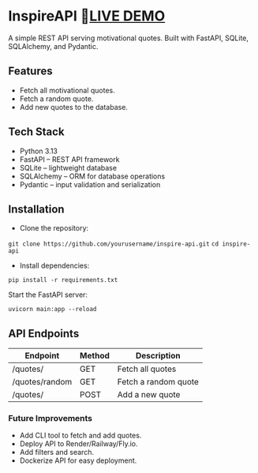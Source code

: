 # InspireAPI     🔗[LIVE DEMO](https://inspire-oivj.onrender.com/docs)


A simple REST API serving motivational quotes. Built with FastAPI, SQLite, SQLAlchemy, and Pydantic.

## Features

- Fetch all motivational quotes.
- Fetch a random quote.
- Add new quotes to the database.

## Tech Stack

- Python 3.13
- FastAPI – REST API framework
- SQLite – lightweight database
- SQLAlchemy – ORM for database operations
- Pydantic – input validation and serialization


## Installation

- Clone the repository:

`git clone https://github.com/yourusername/inspire-api.git`
`cd inspire-api`

- Install dependencies:

`pip install -r requirements.txt`


Start the FastAPI server:

`uvicorn main:app --reload`



## API Endpoints
| Endpoint	      | Method | Description          |
|----------------|--------|----------------------|
| /quotes/	      | GET	   | Fetch all quotes     |
| /quotes/random	| GET	   | Fetch a random quote |
| /quotes/	      | POST	  | Add a new quote      |


### Future Improvements

- Add CLI tool to fetch and add quotes.
- Deploy API to Render/Railway/Fly.io.
- Add filters and search.
- Dockerize API for easy deployment.
